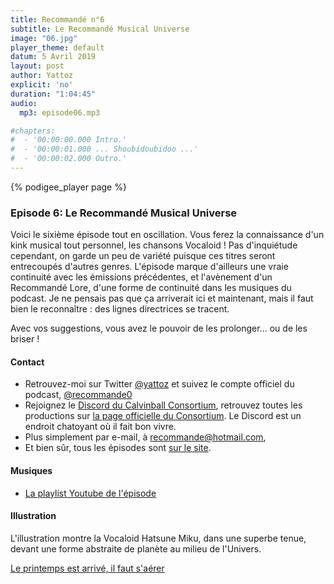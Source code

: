 ```yaml
---
title: Recommandé n°6
subtitle: Le Recommandé Musical Universe
image: "06.jpg"
player_theme: default
datum: 5 Avril 2019
layout: post
author: Yattoz
explicit: 'no'
duration: "1:04:45"
audio:
  mp3: episode06.mp3

#chapters:
#  - '00:00:00.000 Intro.'
#  - '00:00:01.000 ... Shoubidoubidoo ...'
#  - '00:00:02.000 Outro.'
---
```


{% podigee_player page %}

### Episode 6: Le Recommandé Musical Universe

Voici le sixième épisode tout en oscillation. Vous ferez la connaissance d'un kink musical tout personnel, les chansons Vocaloid ! Pas d'inquiétude cependant, on garde un peu de variété puisque ces titres seront entrecoupés d'autres genres. L'épisode marque d'ailleurs une vraie continuité avec les émissions précédentes, et l'avènement d'un Recommandé Lore, d'une forme de continuité dans les musiques du podcast. Je ne pensais pas que ça arriverait ici et maintenant, mais il faut bien le reconnaître : des lignes directrices se tracent.

Avec vos suggestions, vous avez le pouvoir de les prolonger... ou de les briser !

#### Contact

- Retrouvez-moi sur Twitter [@yattoz](https://twitter.com/yattoz) et suivez le compte officiel du podcast, [@recommande0](https://twitter.com/recommande0)
- Rejoignez le [Discord du Calvinball Consortium](https://discord.gg/4RnA9v7), retrouvez toutes les productions sur [la page officielle du Consortium](https://calvinballradio.wordpress.com/). Le Discord est un endroit chatoyant où il fait bon vivre.
- Plus simplement par e-mail, à [recommande@hotmail.com](mailto:recommande@hotmail.com),
- Et bien sûr, tous les épisodes sont [sur le site](https://recommande.duckdns.org).

#### Musiques

  * [La playlist Youtube de l'épisode](https://www.youtube.com/playlist?list=PLNjXbZkItxtYnKKArTzVllfJwfEii5hPG)

#### Illustration

L'illustration montre la Vocaloid Hatsune Miku, dans une superbe tenue, devant une forme abstraite de planète au milieu de l'Univers.


[Le printemps est arrivé, il faut s'aérer](https://www.youtube.com/watch?v=0MIK7bb69xk)
